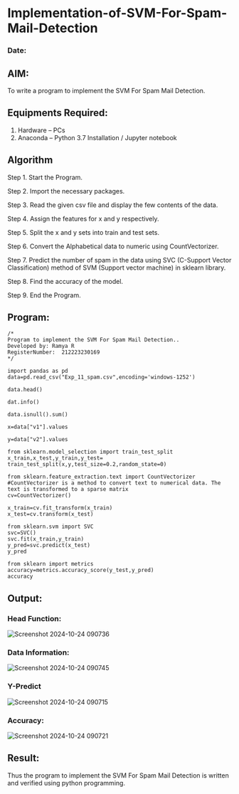 # Implementation-of-SVM-For-Spam-Mail-Detection
### Date:
## AIM:
To write a program to implement the SVM For Spam Mail Detection.

## Equipments Required:
1. Hardware – PCs
2. Anaconda – Python 3.7 Installation / Jupyter notebook

## Algorithm
Step 1. Start the Program.

Step 2. Import the necessary packages.

Step 3. Read the given csv file and display the few contents of the data.

Step 4. Assign the features for x and y respectively.

Step 5. Split the x and y sets into train and test sets.

Step 6. Convert the Alphabetical data to numeric using CountVectorizer.

Step 7. Predict the number of spam in the data using SVC (C-Support Vector Classification) method of SVM (Support vector machine) in sklearn library.

Step 8. Find the accuracy of the model.

Step 9. End the Program.
## Program:
```
/*
Program to implement the SVM For Spam Mail Detection..
Developed by: Ramya R
RegisterNumber:  212223230169
*/

import pandas as pd
data=pd.read_csv("Exp_11_spam.csv",encoding='windows-1252')

data.head()

dat.info()

data.isnull().sum()

x=data["v1"].values

y=data["v2"].values

from sklearn.model_selection import train_test_split
x_train,x_test,y_train,y_test= train_test_split(x,y,test_size=0.2,random_state=0)

from sklearn.feature_extraction.text import CountVectorizer
#CountVectorizer is a method to convert text to numerical data. The text is transformed to a sparse matrix
cv=CountVectorizer()

x_train=cv.fit_transform(x_train)
x_test=cv.transform(x_test)

from sklearn.svm import SVC
svc=SVC()
svc.fit(x_train,y_train)
y_pred=svc.predict(x_test)
y_pred

from sklearn import metrics
accuracy=metrics.accuracy_score(y_test,y_pred)
accuracy
```

## Output:
### Head Function:
![Screenshot 2024-10-24 090736](https://github.com/user-attachments/assets/8787566b-17b1-4fdf-b353-47a71c93e5c5)

### Data Information:
![Screenshot 2024-10-24 090745](https://github.com/user-attachments/assets/5587d8a2-d17c-4c83-abd5-29cdcd5d6b89)

### Y-Predict
![Screenshot 2024-10-24 090715](https://github.com/user-attachments/assets/32c2360d-c7d3-43b8-84c5-38d72ca79693)

### Accuracy:
![Screenshot 2024-10-24 090721](https://github.com/user-attachments/assets/ac19cb9c-7be5-4198-9f6b-0146383ec0cf)


## Result:
Thus the program to implement the SVM For Spam Mail Detection is written and verified using python programming.
